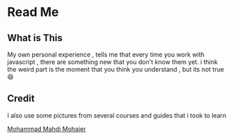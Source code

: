 # Read Me

## What is This

My own personal experience , tells me that every time you work with javascript , there are something new that you don't know them yet. i think the weird part is the moment that you think you understand , but its not true :smile:

## Credit

I also use some pictures from several courses and guides that i took to learn

[Mohammad Mahdi Mohajer](https://github.com/mmohajer9)